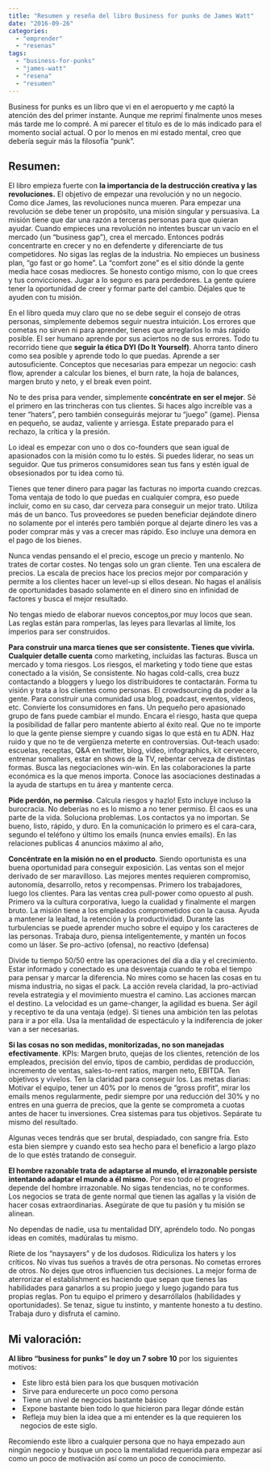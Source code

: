 ```yaml
---
title: "Resumen y reseña del libro Business for punks de James Watt"
date: "2016-09-26"
categories: 
  - "emprender"
  - "resenas"
tags: 
  - "business-for-punks"
  - "james-watt"
  - "resena"
  - "resumen"
---
```


Business for punks es un libro que vi en el aeropuerto y me captó la atención des del primer instante. Aunque me reprimí finalmente unos meses más tarde me lo compré. A mi parecer el titulo es de lo más indicado para el momento social actual. O por lo menos en mi estado mental, creo que debería seguir más la filosofía “punk”.

## Resumen:

El libro empieza fuerte con **la importancia de la destrucción creativa y las revoluciones.** El objetivo de empezar una revolución y no un negocio. Como dice James, las revoluciones nunca mueren. Para empezar una revolución se debe tener un propósito, una misión singular y persuasiva. La misión tiene que dar una razón a terceras personas para que quieran ayudar. Cuando empieces una revolución no intentes buscar un vacío en el mercado (un “business gap”), crea el mercado. Entonces podrás concentrarte en crecer y no en defenderte y diferenciarte de tus competidores. No sigas las reglas de la industria. No empieces un business plan, “go fast or go home”. La “comfort zone” es el sitio dónde la gente media hace cosas mediocres. Se honesto contigo mismo, con lo que crees y tus convicciones. Jugar a lo seguro es para perdedores. La gente quiere tener la oportunidad de creer y formar parte del cambio. Déjales que te ayuden con tu misión.

En el libro queda muy claro que no se debe seguir el consejo de otras personas, simplemente debemos seguir nuestra intuición. Los errores que cometas no sirven ni para aprender, tienes que arreglarlos lo más rápido posible. El ser humano aprende por sus aciertos no de sus errores. Todo tu recorrido tiene que **seguir la ética DYI (Do It Yourself)**. Ahorra tanto dinero como sea posible y aprende todo lo que puedas. Aprende a ser autosuficiente. Conceptos que necesarias para empezar un negocio: cash flow, aprender a calcular los bienes, el burn rate, la hoja de balances, margen bruto y neto, y el break even point.

No te des prisa para vender, simplemente **concéntrate en ser el mejor**. Sé el primero en las trincheras con tus clientes. Si haces algo increíble vas a tener “haters”, pero también conseguirás mejorar tu “juego” (game). Piensa en pequeño, se audaz, valiente y arriesga. Estate preparado para el rechazo, la crítica y la presión.

Lo ideal es empezar con uno o dos co-founders que sean igual de apasionados con la misión como tu lo estés. Si puedes liderar, no seas un seguidor. Que tus primeros consumidores sean tus fans y estén igual de obsesionados por tu idea como tú.

Tienes que tener dinero para pagar las facturas no importa cuando crezcas. Toma ventaja de todo lo que puedas en cualquier compra, eso puede incluir, como en su caso, dar cerveza para conseguir un mejor trato. Utiliza más de un banco. Tus proveedores se pueden beneficiar dejándote dinero no solamente por el interés pero también porque al dejarte dinero les vas a poder comprar más y vas a crecer mas rápido. Eso incluye una demora en el pago de los bienes.

Nunca vendas pensando el el precio, escoge un precio y mantenlo. No trates de cortar costes. No tengas solo un gran cliente. Ten una escalera de precios. La escala de precios hace los precios mejor por comparación y permite a los clientes hacer un level-up si ellos desean. No hagas el análisis de oportunidades basado solamente en el dinero sino en infinidad de factores y busca el mejor resultado.

No tengas miedo de elaborar nuevos conceptos,por muy locos que sean. Las reglas están para romperlas, las leyes para llevarlas al límite, los imperios para ser construidos.

**Para construir una marca tienes que ser consistente. Tienes que vivirla. Cualquier detalle cuenta** como marketing, incluidas las facturas. Busca un mercado y toma riesgos. Los riesgos, el marketing y todo tiene que estas conectado a la visión, Se consistente. No hagas cold-calls, crea buzz contactando a bloggers y luego los distribuidores te contactarán. Forma tu visión y trata a los clientes como personas. El crowdsourcing da poder a la gente. Para construir una comunidad usa blog, poadcast, eventos, vídeos, etc. Convierte los consumidores en fans. Un pequeño pero apasionado grupo de fans puede cambiar el mundo. Encara el riesgo, hasta que quepa la posibilidad de fallar pero mantente abierto al éxito real. Que no te importe lo que la gente piense siempre y cuando sigas lo que está en tu ADN. Haz ruido y que no te de vergüenza meterte en controversias. Out-teach usado: escuelas, receptas, Q&A en twitter, blog, vídeo, infographics, kit cervecero, entrenar somaliers, estar en shows de la TV, rebentar cerveza de distintas formas. Busca las negociaciones win-win. En las colaboraciones la parte económica es la que menos importa. Conoce las asociaciones destinadas a la ayuda de startups en tu área y mantente cerca.

**Pide perdón, no permiso**. Calcula riesgos y hazlo! Esto incluye incluso la burocracia. No deberías no es lo mismo a no tener permiso. El caos es una parte de la vida. Soluciona problemas. Los contactos ya no importan. Se bueno, listo, rápido, y duro. En la comunicación lo primero es el cara-cara, segundo el teléfono y último los emails (nunca envíes emails). En las relaciones publicas 4 anuncios máximo al año,

**Concéntrate en la misión no en el producto**. Siendo oportunista es una buena oportunidad para conseguir exposición. Las ventas son el mejor derivado de ser maravilloso. Las mejores mentes requieren compromiso, autonomía, desarrollo, retos y recompensas. Primero los trabajadores, luego los clientes. Para las ventas crea pull-power como opuesto al push. Primero va la cultura corporativa, luego la cualidad y finalmente el margen bruto. La misión tiene a los empleados comprometidos con la causa. Ayuda a mantener la lealtad, la retención y la productividad. Durante las turbulencias se puede aprender mucho sobre el equipo y los caracteres de las personas. Trabaja duro, piensa inteligentemente, y mantén un focos como un láser. Se pro-activo (ofensa), no reactivo (defensa)

Divide tu tiempo 50/50 entre las operaciones del día a día y el crecimiento. Estar informado y conectado es una desventaja cuando te roba el tiempo para pensar y marcar la diferencia. No mires como se hacen las cosas en tu misma industria, no sigas el pack. La acción revela claridad, la pro-activiad revela estrategia y el movimiento muestra el camino. Las acciones marcan el destino. La velocidad es un game-changer, la agilidad es buena. Ser ágil y receptivo te da una ventaja (edge). Si tienes una ambición ten las pelotas para ir a por ella. Usa la mentalidad de espectáculo y la indiferencia de joker van a ser necesarias.

**Si las cosas no son medidas, monitorizadas, no son manejadas efectivamente**. KPIs: Margen bruto, quejas de los clientes, retención de los empleados, precisión del envío, tipos de cambio, perdidas de producción, incremento de ventas, sales-to-rent ratios, margen neto, EBITDA. Ten objetivos y vívelos. Ten la claridad para conseguir los. Las metas diarias: Motivar el equipo, tener un 40% por lo menos de “gross profit”, mirar los emails menos regularmente, pedir siempre por una reducción del 30% y no entres en una guerra de precios, que la gente se comprometa a cuotas antes de hacer tu inversiones. Crea sistemas para tus objetivos. Sepárate tu mismo del resultado.

Algunas veces tendrás que ser brutal, despiadado, con sangre fría. Esto esta bien siempre y cuando esto sea hecho para el beneficio a largo plazo de lo que estés tratando de conseguir.

**El hombre razonable trata de adaptarse al mundo, el irrazonable persiste intentando adaptar el mundo a él mismo.** Por eso todo el progreso depende del hombre irrazonable. No sigas tendencias, no te conformes. Los negocios se trata de gente normal que tienen las agallas y la visión de hacer cosas extraordinarias. Asegúrate de que tu pasión y tu misión se alinean.

No dependas de nadie, usa tu mentalidad DIY, apréndelo todo. No pongas ideas en comités, madúralas tu mismo.

Ríete de los “naysayers” y de los dudosos. Ridiculiza los haters y los críticos. No vivas tus sueños a través de otra personas. No cometas errores de otros. No dejes que otros influencien tus decisiones. La mejor forma de aterrorizar el establishment es haciendo que sepan que tienes las habilidades para ganarlos a su propio juego y luego jugando para tus propias reglas. Pon tu equipo el primero y desarróllalos (habilidades y oportunidades). Se tenaz, sigue tu instinto, y mantente honesto a tu destino. Trabaja duro y disfruta el camino.

## Mi valoración:

**Al libro “business for punks” le doy un 7 sobre 10** por los siguientes motivos:

-  Este libro está bien para los que busquen motivación
-  Sirve para endurecerte un poco como persona
-  Tiene un nivel de negocios bastante básico
-  Expone bastante bien todo lo que hicieron para llegar dónde están
-  Refleja muy bien la idea que a mi entender es la que requieren los negocios de este siglo.

Recomiendo este libro a cualquier persona que no haya empezado aun ningún negocio y busque un poco la mentalidad requerida para empezar así como un poco de motivación así como un poco de conocimiento.
